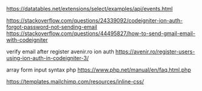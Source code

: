 https://datatables.net/extensions/select/examples/api/events.html

https://stackoverflow.com/questions/24339092/codeigniter-ion-auth-forgot-password-not-sending-email
https://stackoverflow.com/questions/44495827/how-to-send-gmail-email-with-codeigniter

verify email after register avenir.ro ion auth
https://avenir.ro/register-users-using-ion-auth-in-codeigniter-3/

array form input syntax php
https://www.php.net/manual/en/faq.html.php

https://templates.mailchimp.com/resources/inline-css/

